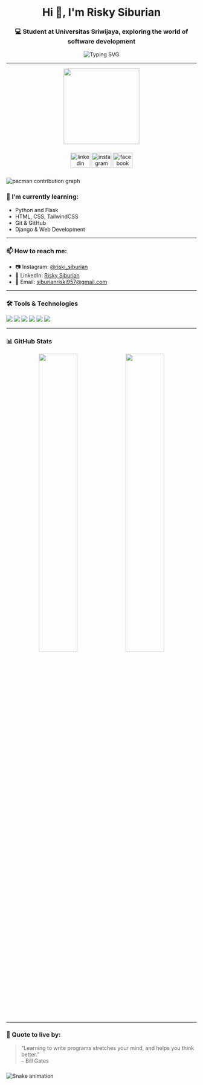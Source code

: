 <h1 align="center">Hi 👋, I'm Risky Siburian</h1>
<h3 align="center">💻 Student at Universitas Sriwijaya, exploring the world of software development</h3>

<p align="center">
  <img src="https://readme-typing-svg.demolab.com?font=Fira+Code&pause=1000&center=true&vCenter=true&width=435&lines=Computer+Engineering+Student;Learning+Python+%26+Web+Development;Always+curious+and+building+projects" alt="Typing SVG" />
</p>

---
<div align="center">
  <img height="200" src="https://i.imgflip.com/65efzo.gif"  />
</div>

###

<div align="middle">
  <img src="https://raw.githubusercontent.com/maurodesouza/profile-readme-generator/master/src/assets/icons/social/linkedin/default.svg" width="52" height="40" alt="linkedin logo"  />
  <img src="https://raw.githubusercontent.com/maurodesouza/profile-readme-generator/master/src/assets/icons/social/instagram/default.svg" width="52" height="40" alt="instagram logo"  />
  <img src="https://raw.githubusercontent.com/maurodesouza/profile-readme-generator/master/src/assets/icons/social/facebook/default.svg" width="52" height="40" alt="facebook logo"  />
</div>

###

<picture>
  <source media="(prefers-color-scheme: dark)" srcset="https://raw.githubusercontent.com/dreaminthesky967/dreaminthesky967/output/pacman-contribution-graph-dark.svg">
  <source media="(prefers-color-scheme: light)" srcset="https://raw.githubusercontent.com/dreaminthesky967/dreaminthesky967/output/pacman-contribution-graph.svg">
  <img alt="pacman contribution graph" src="https://raw.githubusercontent.com/dreaminthesky967/dreaminthesky967/output/pacman-contribution-graph.svg">
</picture>

### 🌱 I’m currently learning:
- Python and Flask
- HTML, CSS, TailwindCSS
- Git & GitHub
- Django & Web Development

---

### 📫 How to reach me:
- 📷 Instagram: [@riski_siburian](https://www.instagram.com/riski_sibd3RsZnU2b2ZleXdyurian?igsh=)
- 💼 LinkedIn: [Risky Siburian](https://www.linkedin.com/in/risky-siburian-248056305)
- 📧 Email: siburianriski957@gmail.com

---

### 🛠️ Tools & Technologies
<p>
  <img src="https://img.shields.io/badge/-Python-05122A?style=flat&logo=python" />
  <img src="https://img.shields.io/badge/-HTML5-05122A?style=flat&logo=html5" />
  <img src="https://img.shields.io/badge/-CSS3-05122A?style=flat&logo=css3" />
  <img src="https://img.shields.io/badge/-Tailwind-05122A?style=flat&logo=tailwind-css" />
  <img src="https://img.shields.io/badge/-Git-05122A?style=flat&logo=git" />
  <img src="https://img.shields.io/badge/-GitHub-05122A?style=flat&logo=github" />
</p>

---

### 📊 GitHub Stats
<p align="center">
  <img width="45%" src="https://github-readme-stats.vercel.app/api?username=dreaminthesky967&show_icons=true&theme=tokyonight" />
  <img width="45%" src="https://github-readme-streak-stats.herokuapp.com/?user=dreaminthesky967&theme=tokyonight" />
</p>

---

### 🧠 Quote to live by:
> “Learning to write programs stretches your mind, and helps you think better.”  
> – Bill Gates

###
<img src="https://raw.githubusercontent.com/dreaminthesky967/dreaminthesky967/output/snake.svg" alt="Snake animation" />

 
